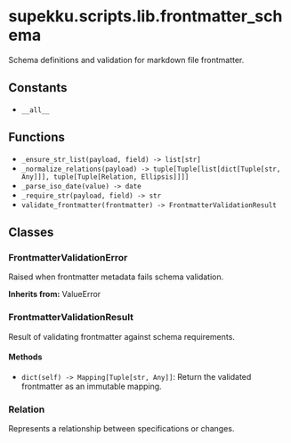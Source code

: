 # supekku.scripts.lib.frontmatter_schema

Schema definitions and validation for markdown file frontmatter.

## Constants

- `__all__`

## Functions

- `_ensure_str_list(payload, field) -> list[str]`
- `_normalize_relations(payload) -> tuple[Tuple[list[dict[Tuple[str, Any]]], tuple[Tuple[Relation, Ellipsis]]]]`
- `_parse_iso_date(value) -> date`
- `_require_str(payload, field) -> str`
- `validate_frontmatter(frontmatter) -> FrontmatterValidationResult`

## Classes

### FrontmatterValidationError

Raised when frontmatter metadata fails schema validation.

**Inherits from:** ValueError

### FrontmatterValidationResult

Result of validating frontmatter against schema requirements.

#### Methods

- `dict(self) -> Mapping[Tuple[str, Any]]`: Return the validated frontmatter as an immutable mapping.

### Relation

Represents a relationship between specifications or changes.
